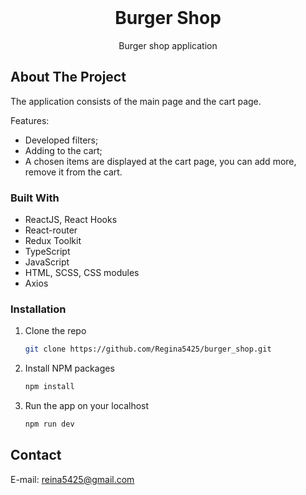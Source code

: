 <!-- PROJECT LOGO -->
<br />
<div align="center">
  <h1 align="center">Burger Shop</h1>

  <p align="center">
    Burger shop application
  </p>
</div>


<!-- ABOUT THE PROJECT -->
## About The Project

The application consists of the main page and the cart page.

Features: 
* Developed filters;
* Adding to the cart;
* A chosen items are displayed at the cart page, you can add more, remove it from the cart.


### Built With

* ReactJS, React Hooks
* React-router
* Redux Toolkit
* TypeScript
* JavaScript
* HTML, SCSS, CSS modules
* Axios


<!-- GETTING STARTED -->
### Installation

1. Clone the repo
   ```sh
   git clone https://github.com/Regina5425/burger_shop.git
   ```
2. Install NPM packages
   ```sh
   npm install
   ```
3. Run the app on your localhost
   ```js
   npm run dev
   ```

<!-- CONTACT -->
## Contact

E-mail: reina5425@gmail.com

